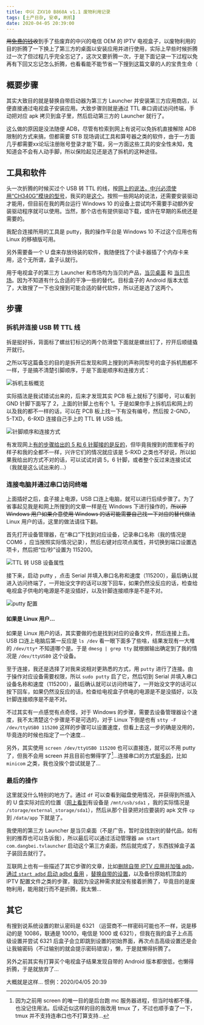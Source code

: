 ```yaml
---
title: 中兴 ZXV10 B860A v1.1 废物利用记录
tags: [土产日杂, 安卓, 刷机]
date: 2020-04-05 20:39:00
---
```


~~用[免费的钱](https://pikuniku.net/)收~~到手了些废弃的中兴的电信 OEM 的 IPTV 电视盒子，以废物利用的目的折腾了一下换上了第三方的桌面以安装应用并进行使用，实际上早些时候折腾过一次了但过程几乎完全忘记了，这次又要折腾一次，于是下面记录一下过程以免再有下回又忘记怎么折腾，也看看能不能节省一下搜到这篇文章的人的宝贵生命（

## 概要步骤

其实大致目的就是替换自带启动器为第三方 Launcher 并安装第三方应用商店，以便直接通过电视盒子安装应用。大致步骤则就是通过 TTL 串口调试访问终端，手动把对应 apk 拷贝到盒子里，然后启动第三方的 Launcher 就行了。

这么做的原因是没法随便 ADB，尽管有检索到网上有说可以免拆机直接解除 ADB 限制的方式来搞，但都需要 STB 现场调试工具和算号器之类的软件，由于一方面几乎都需要xx论坛注册账号登录才能下载，另一方面这些工具的安全性未知，鬼知道会不会有人动手脚，所以保险起见还是选了拆机的这种途径。

## 工具和软件

头一次折腾的时候买过个 USB 转 TTL 的线，按[网上的说法，中兴必须使用“CH340G”模块的型号](https://www.cnblogs.com/airoot/p/5907478.html)，我买的是[这个](https://detail.tmall.com/item.htm?id=544809971237)。按照一些网站的说法，还需要安装驱动才能用，但目前在我的两台运行 Windows 10 的设备上尝试均不需要手动额外安装驱动程序就可以使用。当然，那个店也有提供驱动下载，或许在早期的系统还是需要的。

我配合连接所用的工具是 putty，我的操作平台是 Windows 10 不过这个应用也有 Linux 的移植版可用。

另外需要备一个 U 盘来存放待装的软件，我随便找了个读卡器插了个内存卡来用，这个无所谓，盒子认就行。

用于电视盒子的第三方 Launcher 和市场均为当贝的产品，[当贝桌面](http://www.dangbei.com/zhuomian/) 和 [当贝市场](http://www.dangbei.com/)。因为不知道有什么合适的干净一些的替代。目标盒子的 Android 版本太低了，大致搜了一下也没搜到可能合适的替代软件，所以还是选了这两个。

## 步骤

### 拆机并连接 USB 转 TTL 线

拆是挺好拆，背面标了螺丝钉标记的两个防滑垫下面就是螺丝钉了，拧开后顺缝撬开就行。

之所以写这篇备忘的目的是拆开后发现和网上搜到的声称同型号的盒子拆机图都不一样，于是搞不清楚引脚顺序，于是下面是顺序和连接方式：

![拆机主板概览](https://blumia.github.io/media/zxc10-b860a-v1-1.jpg)

实际插法是我试错试出来的，后来才发现其实 PCB 板上就标了引脚号，可以看到 GND 针脚下面写了 2，上面的针脚上也有个 1。于是如果你手上拆机后和网上的以及我的都不一样的话，可以在 PCB 板上找一下有没有编号，然后按 2-GND，5-TXD，6-RXD 连接自己手上的 TTL 转 USB 线。

![针脚顺序和连接方式](https://blumia.github.io/media/zxc10-b860a-v1-1-ttlconn.jpg)

有发现网上[有的步骤给出的 5 和 6 针脚接的是反的](https://www.znds.com/jc/article/9398-4.html)，但毕竟我搜到的图里板子的样子和我的全都不一样，兴许它们的情况就应该是 5-RXD 之类也不好说，所以如果我给出的方式不对的话，可以试试对调 5，6 针脚，或者整个反过来连接试试（我就是这么试出来的...）

### 连接电脑并通过串口访问终端

上面插好之后，盒子接上电源，USB 口连上电脑，就可以进行后续步骤了。为了省事起见我是和网上所搜到的文章一样是在 Windows 下进行操作的，~~所以非 Windows 用户如果介意使用 Windows 的话可能需要自己找一下对应的替代做法~~ Linux 用户的话，这里的做法请往下翻。

首先打开设备管理器，在“串口”下找到对应设备，记录串口名称（我的情况是 COM6 ，应当按照实际情况记录），然后右键对应项点属性，并切换到端口设置选项卡，然后把“位/秒”设置为 115200。

![TTL 转 USB 设备属性](https://blumia.github.io/media/ttl-devprop.png)

接下来，启动 putty ，点击 Serial 并填入串口名称和速度（115200），最后确认就进入访问终端了，一开始没文字的话可以按下回车，如果仍然没反应的话，检查给电视盒子供电的电源是不是没插好，以及针脚连接顺序是不是不对。

![putty 配置](https://blumia.github.io/media/ttl-puttycfg.png)

#### 如果是 Linux 用户...

如果是 Linux 用户的话，其实要做的也是找到对应的设备文件，然后连接上去。USB 口连上电脑后第一反应是 `ls /dev` 看一眼下面多了些啥，结果发现有一大堆的 `/dev/tty*` 不知道哪个是。于是 `dmesg | grep tty` 就根据输出确定到了我的情况是 `/dev/ttyUSB0` 这个设备。

至于连接，我还是选择了对我来说相对更熟悉的方式，用 `putty` 进行了连接。由于操作对应设备需要权限，所以 `sudo putty` 启了它，然后切到 Serial 并填入串口设备名称和速度（115200），最后确认就可以访问终端了，一开始没文字的话可以按下回车，如果仍然没反应的话，检查给电视盒子供电的电源是不是没插好，以及针脚连接顺序是不是不对。

不过其实有一点感觉有点奇怪，对于 Windows 的步骤，需要去设备管理器设个速度，我不太清楚这个步骤是不是可选的，对于 Linux 下倒是也有 `stty -F /dev/ttyUSB0 115200` 这样的步骤可以设置速度，但看上去这一步的确是没用的，毕竟连的时候也指定了一个速度...

另外，其实使用 `screen /dev/ttyUSB0 115200` 也可以直接连，就可以不用 putty 了，但我不会用 screen 并且目前也懒得学了[^1]...连接串口的方式[挺多的](https://askubuntu.com/questions/40959/how-do-i-connect-to-tty-com-dev-ttyusb0)，比如 `minicom` 之类，我也没挨个尝试就是了...

### 最后的操作

这里就没什么特别的地方了。通过 `df` 可以查看到磁盘使用情况，并获得到所插入的 U 盘实际对应的位置（[网上看到](https://www.znds.com/rom/jq/45294.html)有设备是 `/mnt/usb/sda1` ，我的实际情况是 `/storage/external_storage/sda1`），然后从那个目录把对应要装的 apk 文件 `cp` 到 `/data/app` 下就是了。

我使用的第三方 Launcher 是当贝桌面（不是广告，暂时没找到别的替代品，如有别的推荐也可以告诉我），所以最后可以通过活动管理器 `am start com.dangbei.tvlauncher` 启动这个第三方桌面，然后就完成了，东西拔掉盒子盖子装回去就行了。

互联网上也有一些描述了其它步骤的文章，比如[删除自带 IPTV 应用并加强 adb](https://www.cnblogs.com/airoot/p/5907478.html)，[通过 `start adbd` 启动 adbd 备用](https://jingyan.baidu.com/article/d8072ac49f5c22ec95cefdbc.html) ，[替换自带的设置](https://www.znds.com/forum.php?mod=viewthread&tid=980513&page=1)，以及备份原始机顶盒的 IPTV 配置文件之类的步骤，我因为没这种需求就没有接着折腾了，毕竟目的是废物利用，能用就行而不是折腾，我太懒...

## 其它

有搜到说系统设置的默认密码是 6321 （运营商不一样密码可能也不一样，说是移动的是 10086，联通是 10010，电信是 1000 或 6321），但我在我的盒子上点高级设置并尝试 6321 后盒子会立即跳到设置的初始界面，再次点击高级设置还是会让我输密码（不过输别的就会提示密码错误），懒，于是就懒得折腾了。

另外之前其实有打算买个电视盒子结果发现自带的 Android 版本都很低，也懒得折腾，于是就放弃了...

大概就是这样... 惯例：2020/04/05 20:39

[^1]: 因为之前用 screen 的唯一目的是后台跑 mc 服务器进程，但当时啥都不懂，也没记住用法。后续近似这样的目的我改用 tmux 了，不过也顺手查了一下，tmux 并不支持连串口也不打算支持...
